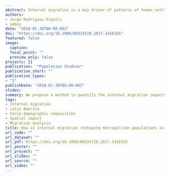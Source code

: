 ```yaml
---
abstract: Internal migration is a key driver of patterns of human settlement and socio-economic development, but little is known about its compositional impacts. Exploiting the wide availability of census data, we propose a method to quantify the internal migration impacts on local population structures, and estimate these impacts for eight large Latin American cities. We show that internal migration generally had small feminizing, downgrading educational, and demographic window effects&#58; reducing the local sex ratio, lowering the average years of schooling, and raising the share of working-age population due to an increased young adult population. Over time, a rise in the proportion of males and a drop in the share of the young adult population moving into cities reduced the feminizing and demographic window effects. Concurrently, a rise in the average years of schooling associated with people moving into cities attenuated the downgrading impact of internal migration on local education levels.
authors:
- Jorge Rodríguez-Vignoli
- admin
date: "2018-01-30T00:00:00Z"
doi: "https://doi.org/10.1080/00324728.2017.1416155"
featured: false
image:
  caption: 
  focal_point: ""
  preview_only: false
projects: []
publication: '*Population Studies*'
publication_short: ""
publication_types:
- "2"
publishDate: "2018-01-30T00:00:00Z"
slides: 
summary: We propose a method to quantify the internal migration impacts on local population structures, and estimate these impacts for eight large Latin American cities.
tags:
- Internal migration
- Latin America
- Socio-demographic composition
- Spatial impact
- Migration analysis
title: How is internal migration reshaping metropolitan populations in Latin America? A new method and new evidence
url_code: ""
url_dataset: ""
url_pdf: https://doi.org/10.1080/00324728.2017.1416155
url_poster: ""
url_project: ""
url_slides: ""
url_source: ""
url_video: ""
---
```


